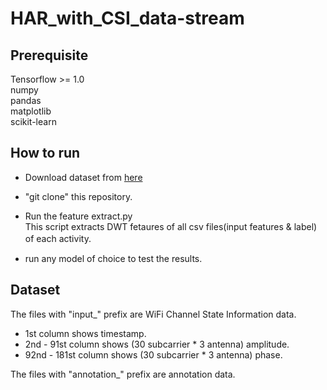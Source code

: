 # HAR_with_CSI_data-stream
## Prerequisite
Tensorflow >= 1.0 \
numpy\
pandas\
matplotlib\
scikit-learn


## How to run
- Download dataset from [here](https://drive.google.com/file/d/19uH0_z1MBLtmMLh8L4BlNA0w-XAFKipM/view)
- "git clone" this repository.

- Run the feature extract.py\
This script extracts DWT fetaures of all csv files(input features & label) of each activity.　　

- run any model of choice to test the results.


## Dataset
The files with "input_" prefix are WiFi Channel State Information data.
- 1st column shows timestamp.
- 2nd - 91st column shows (30 subcarrier * 3 antenna) amplitude.
- 92nd - 181st column shows (30 subcarrier * 3 antenna) phase.

The files with "annotation_" prefix are annotation data.
